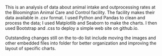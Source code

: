 This is an analysis of data about animal intake and outprocessing rates at the Bloomington Animal Care and Control facility.  The facility makes their data available in .csv format.  I used Python and Pandas to clean and process the data; I used Matplotlib and Seaborn to make the charts.  I then used Bootstrap and .css to deploy a simple web site on github.io.

Outstanding changes still on the to-do list include moving the images and other embedded files into folder for better organization and improving the layout of specific charts.
